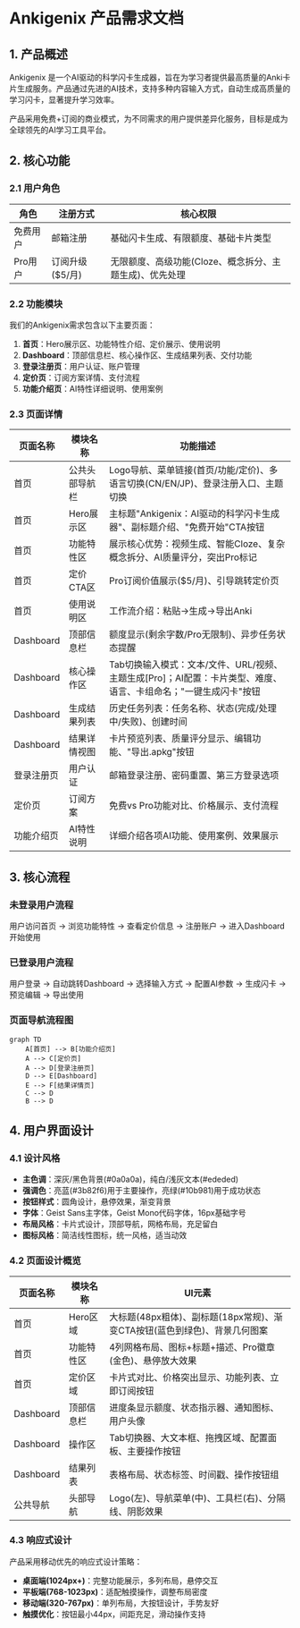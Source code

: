 # Ankigenix 产品需求文档

## 1. 产品概述

Ankigenix 是一个AI驱动的科学闪卡生成器，旨在为学习者提供最高质量的Anki卡片生成服务。产品通过先进的AI技术，支持多种内容输入方式，自动生成高质量的学习闪卡，显著提升学习效率。

产品采用免费+订阅的商业模式，为不同需求的用户提供差异化服务，目标是成为全球领先的AI学习工具平台。

## 2. 核心功能

### 2.1 用户角色

| 角色 | 注册方式 | 核心权限 |
|------|----------|----------|
| 免费用户 | 邮箱注册 | 基础闪卡生成、有限额度、基础卡片类型 |
| Pro用户 | 订阅升级($5/月) | 无限额度、高级功能(Cloze、概念拆分、主题生成)、优先处理 |

### 2.2 功能模块

我们的Ankigenix需求包含以下主要页面：

1. **首页**：Hero展示区、功能特性介绍、定价展示、使用说明
2. **Dashboard**：顶部信息栏、核心操作区、生成结果列表、交付功能
3. **登录注册页**：用户认证、账户管理
4. **定价页**：订阅方案详情、支付流程
5. **功能介绍页**：AI特性详细说明、使用案例

### 2.3 页面详情

| 页面名称 | 模块名称 | 功能描述 |
|----------|----------|----------|
| 首页 | 公共头部导航栏 | Logo导航、菜单链接(首页/功能/定价)、多语言切换(CN/EN/JP)、登录注册入口、主题切换 |
| 首页 | Hero展示区 | 主标题"Ankigenix：AI驱动的科学闪卡生成器"、副标题介绍、"免费开始"CTA按钮 |
| 首页 | 功能特性区 | 展示核心优势：视频生成、智能Cloze、复杂概念拆分、AI质量评分，突出Pro标记 |
| 首页 | 定价CTA区 | Pro订阅价值展示($5/月)、引导跳转定价页 |
| 首页 | 使用说明区 | 工作流介绍：粘贴→生成→导出Anki |
| Dashboard | 顶部信息栏 | 额度显示(剩余字数/Pro无限制)、异步任务状态提醒 |
| Dashboard | 核心操作区 | Tab切换输入模式：文本/文件、URL/视频、主题生成[Pro]；AI配置：卡片类型、难度、语言、卡组命名；"一键生成闪卡"按钮 |
| Dashboard | 生成结果列表 | 历史任务列表：任务名称、状态(完成/处理中/失败)、创建时间 |
| Dashboard | 结果详情视图 | 卡片预览列表、质量评分显示、编辑功能、"导出.apkg"按钮 |
| 登录注册页 | 用户认证 | 邮箱登录注册、密码重置、第三方登录选项 |
| 定价页 | 订阅方案 | 免费vs Pro功能对比、价格展示、支付流程 |
| 功能介绍页 | AI特性说明 | 详细介绍各项AI功能、使用案例、效果展示 |

## 3. 核心流程

### 未登录用户流程
用户访问首页 → 浏览功能特性 → 查看定价信息 → 注册账户 → 进入Dashboard开始使用

### 已登录用户流程
用户登录 → 自动跳转Dashboard → 选择输入方式 → 配置AI参数 → 生成闪卡 → 预览编辑 → 导出使用

### 页面导航流程图
```mermaid
graph TD
    A[首页] --> B[功能介绍页]
    A --> C[定价页]
    A --> D[登录注册页]
    D --> E[Dashboard]
    E --> F[结果详情页]
    C --> D
    B --> D
```

## 4. 用户界面设计

### 4.1 设计风格

- **主色调**：深灰/黑色背景(#0a0a0a)，纯白/浅灰文本(#ededed)
- **强调色**：亮蓝(#3b82f6)用于主要操作，亮绿(#10b981)用于成功状态
- **按钮样式**：圆角设计，悬停效果，渐变背景
- **字体**：Geist Sans主字体，Geist Mono代码字体，16px基础字号
- **布局风格**：卡片式设计，顶部导航，网格布局，充足留白
- **图标风格**：简洁线性图标，统一风格，适当动效

### 4.2 页面设计概览

| 页面名称 | 模块名称 | UI元素 |
|----------|----------|--------|
| 首页 | Hero区域 | 大标题(48px粗体)、副标题(18px常规)、渐变CTA按钮(蓝色到绿色)、背景几何图案 |
| 首页 | 功能特性区 | 4列网格布局、图标+标题+描述、Pro徽章(金色)、悬停放大效果 |
| 首页 | 定价区域 | 卡片式对比、价格突出显示、功能列表、立即订阅按钮 |
| Dashboard | 顶部信息栏 | 进度条显示额度、状态指示器、通知图标、用户头像 |
| Dashboard | 操作区 | Tab切换器、大文本框、拖拽区域、配置面板、主要操作按钮 |
| Dashboard | 结果列表 | 表格布局、状态标签、时间戳、操作按钮组 |
| 公共导航 | 头部导航 | Logo(左)、导航菜单(中)、工具栏(右)、分隔线、阴影效果 |

### 4.3 响应式设计

产品采用移动优先的响应式设计策略：
- **桌面端(1024px+)**：完整功能展示，多列布局，悬停交互
- **平板端(768-1023px)**：适配触摸操作，调整布局密度
- **移动端(320-767px)**：单列布局，大按钮设计，手势友好
- **触摸优化**：按钮最小44px，间距充足，滑动操作支持